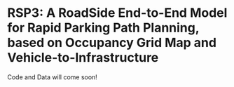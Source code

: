 # RSP3: A RoadSide End-to-End Model for Rapid Parking Path Planning, based on Occupancy Grid Map and Vehicle-to-Infrastructure
Code and Data will come soon!
